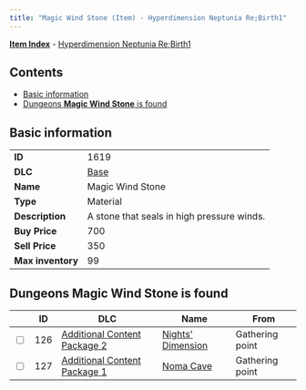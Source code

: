 ```yaml
---
title: "Magic Wind Stone (Item) - Hyperdimension Neptunia Re;Birth1"
---
```


[**Item Index**](/neptunia/rb1/item/index.html) - [Hyperdimension Neptunia Re;Birth1](/neptunia/rb1)

## Contents

- [Basic information](#basic-information)
- [Dungeons **Magic Wind Stone** is found](#dungeons-magic-wind-stone-is-found)

## Basic information

|   |   |
| -- | -- |
| **ID** | 1619 |
| **DLC** | [Base](/neptunia/rb1/dlc/1-base.html) |
| **Name** | Magic Wind Stone |
| **Type** | Material |
| **Description** | A stone that seals in high pressure winds. |
| **Buy Price** | 700 |
| **Sell Price** | 350 |
| **Max inventory** | 99 |


## Dungeons **Magic Wind Stone** is found

|    | ID | DLC | Name | From |
| -- | -- | --- | ---- | ---- |
| <input type="checkbox" id="rb1-dungeon-11-126" class="trackbox" /> | 126 | [Additional Content Package 2](/neptunia/rb1/dlc/11-pack2.html) | [Nights' Dimension](/neptunia/rb1/dungeon/11-126-nights-dimension.html) | Gathering point |
| <input type="checkbox" id="rb1-dungeon-10-127" class="trackbox" /> | 127 | [Additional Content Package 1](/neptunia/rb1/dlc/10-pack1.html) | [Noma Cave](/neptunia/rb1/dungeon/10-127-noma-cave.html) | Gathering point |

